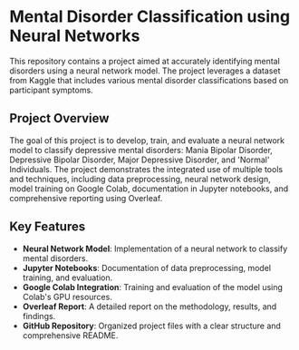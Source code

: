 # Mental Disorder Classification using Neural Networks

This repository contains a project aimed at accurately identifying mental disorders using a neural network model. The project leverages a dataset from Kaggle that includes various mental disorder classifications based on participant symptoms.

## Project Overview
The goal of this project is to develop, train, and evaluate a neural network model to classify depressive mental disorders: Mania Bipolar Disorder, Depressive Bipolar Disorder, Major Depressive Disorder, and 'Normal' Individuals. The project demonstrates the integrated use of multiple tools and techniques, including data preprocessing, neural network design, model training on Google Colab, documentation in Jupyter notebooks, and comprehensive reporting using Overleaf.

## Key Features
- **Neural Network Model**: Implementation of a neural network to classify mental disorders.
- **Jupyter Notebooks**: Documentation of data preprocessing, model training, and evaluation.
- **Google Colab Integration**: Training and evaluation of the model using Colab's GPU resources.
- **Overleaf Report**: A detailed report on the methodology, results, and findings.
- **GitHub Repository**: Organized project files with a clear structure and comprehensive README.
